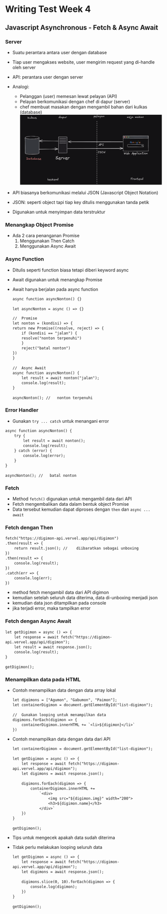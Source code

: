 # Writing Test Week 4

## **Javascript Asynchronous - Fetch & Async Await**

### **Server**
- Suatu perantara antara user dengan database
- Tiap user mengakses website, user mengirim request yang di-handle oleh server
- API: perantara user dengan server
- Analogi:
    - Pelanggan (user) memesan lewat pelayan (API)
    - Pelayan berkomunikasi dengan chef di dapur (server)
    - chef membuat masakan dengan mengambil bahan dari kulkas (database)
![FE dan BE](./images/FE%20dan%20BE.png)

- API biasanya berkomunikasi melalui JSON (Javascript Object Notation)
- JSON: seperti object tapi tiap key ditulis menggunakan tanda petik
- Digunakan untuk menyimpan data terstruktur

### **Menangkap Object Promise**
- Ada 2 cara penanganan Promise
    1. Menggunakan Then Catch
    1. Menggunakan Async Await

### **Async Function**
- Ditulis seperti function biasa tetapi diberi keyword async
- Await digunakan untuk menangkap Promise
- Await hanya berjalan pada async function

    ```
    async function asyncNonton() {}

    let asyncNonton = async () => {}
    ```
    ```
    //  Promise
    let nonton = (kondisi) => {
    return new Promise((resolve, reject) => {
        if (kondisi == "jalan") {
        resolve("nonton terpenuhi")
        }
        reject("batal nonton")
    })
    }

    //  Async Await
    async function asyncNonton() {
        let result = await nonton("jalan");
        console.log(result);
    }

    asyncNonton(); //   nonton terpenuhi
    ```

### **Error Handler**
- Gunakan `try ... catch` untuk menangani error
```
async function asyncNonton() {
    try {
        let result = await nonton();
        console.log(result);
    } catch (error) {
        console.log(error);
    }
}

asyncNonton(); //   batal nonton
```

### **Fetch**
- Method `fetch()` digunakan untuk mengambil data dari API
- Fetch mengembalikan data dalam bentuk object Promise
- Data tersebut kemudian dapat diproses dengan `then` dan `async ... await`

### **Fetch dengan Then**
```
fetch("https://digimon-api.vervel.app/api/digimon")
.then(result => {
    return result.json(); //    diibaratkan sebagai unboxing
})
.then(result => {
    console.log(result);
})
.catch(err => {
    console.log(err);
})
```
- method fetch mengambil data dari API digimon
- kemudian setelah seluruh data diterima, data di-unboxing menjadi json
- kemudian data json ditampilkan pada console
- jika terjadi error, maka tampilkan error

### **Fetch dengan Async Await**
```
let getDigimon = async () => {
    let response = await fetch("https://digimon-api.vervel.app/api/digimon");
    let result = await response.json();
    console.log(result);
}

getDigimon();
```

### **Menampilkan data pada HTML**
- Contoh menampilkan data dengan data array lokal
    ```
    let digimons = ["Agumon", "Gabumon", "Paimon"];
    let containerDigimon = document.getElementById("list-digimon");

    //  Gunakan looping untuk menampilkan data
    digimons.forEach(digimon => {
        containerDigimon.innerHTML += `<li>${digimon}</li>`
    })
    ```
- Contoh menampilkan data dengan data dari API
    ```
    let containerDigimon = document.getElementById("list-digimon");

    let getDigimon = async () => {
        let response = await fetch("https://digimon-api.vervel.app/api/digimon");
        let digimons = await response.json();

        digimons.forEach(digimon => {
            containerDigimon.innerHTML += 
                `<div>
                    <img src="${digimon.img}" width="200">
                    <h3>${digimon.name}</h3>
                </div>`
        })
    }

    getDigimon();
    ```

- Tips untuk mengecek apakah data sudah diterima
- Tidak perlu melakukan looping seluruh data
    ```
    let getDigimon = async () => {
        let response = await fetch("https://digimon-api.vervel.app/api/digimon");
        let digimons = await response.json();

        digimons.slice(0, 10).forEach(digimon => {
            console.log(digimon);
        })
    }

    getDigimon();
    ```